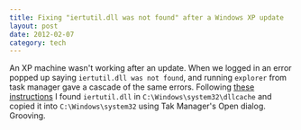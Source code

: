 ```yaml
---
title: Fixing "iertutil.dll was not found" after a Windows XP update
layout: post
date: 2012-02-07
category: tech
---
```


An XP machine wasn't working after an update. When we logged in an error popped up saying `iertutil.dll was not found`, and running `explorer` from task manager gave a cascade of the same errors. Following [these instructions][1] I found `iertutil.dll` in `C:\Windows\system32\dllcache` and copied it into `C:\Windows\system32` using Tak Manager's Open dialog. Grooving.

[1]: http://answers.microsoft.com/en-us/windows/forum/windows_xp-system/system-has-failed-because-iertutildll-was-not/6dd913ba-cc0f-4828-a55a-477771d25b66
